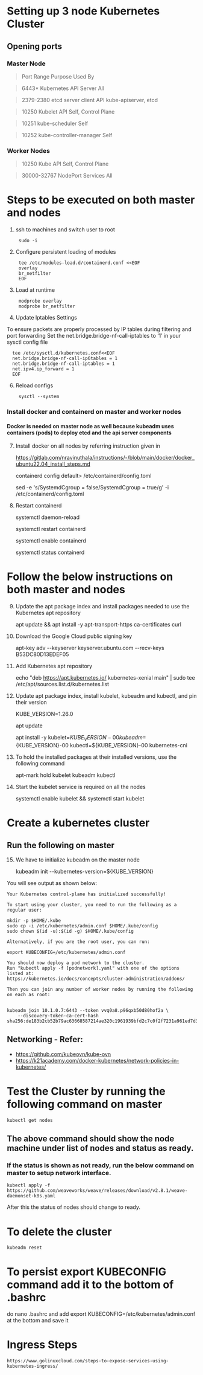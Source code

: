 # Setting up 3 node Kubernetes Cluster

## Opening ports
### Master Node

  > Port Range      Purpose                 Used By

  > 6443*           Kubernetes API Server   All

  > 2379-2380       etcd server client API  kube-apiserver, etcd

  > 10250           Kubelet API             Self, Control Plane

  > 10251           kube-scheduler          Self

  > 10252           kube-controller-manager Self

### Worker Nodes

  > 10250           Kube API                Self, Control Plane

  > 30000-32767     NodePort Services       All

# Steps to be executed on both master and nodes

1. ssh to machines and switch user to root

        sudo -i

2. Configure persistent loading of modules
  
        tee /etc/modules-load.d/containerd.conf <<EOF
        overlay
        br_netfilter
        EOF

3. Load at runtime

        modprobe overlay
        modprobe br_netfilter

5. Update Iptables Settings

To ensure packets are properly processed by IP tables during filtering and port forwarding
Set the net.bridge.bridge-nf-call-iptables to ‘1’ in your sysctl config file

      tee /etc/sysctl.d/kubernetes.conf<<EOF
      net.bridge.bridge-nf-call-ip6tables = 1
      net.bridge.bridge-nf-call-iptables = 1
      net.ipv4.ip_forward = 1
      EOF

6. Reload configs
    
        sysctl --system

### Install docker and containerd on master and worker nodes
#### Docker is needed on master node as well because kubeadm uses containers (pods) to deploy etcd and the api server components

7. Install docker on all nodes by referring instruction given in 

      https://gitlab.com/nravinuthala/instructions/-/blob/main/docker/docker_ubuntu22.04_install_steps.md

      containerd config default> /etc/containerd/config.toml
    
      sed -e 's/SystemdCgroup = false/SystemdCgroup = true/g' -i /etc/containerd/config.toml

8. Restart containerd

      systemctl daemon-reload
    
      systemctl restart containerd
    
      systemctl enable containerd
    
      systemctl status containerd

# Follow the below instructions on both master and nodes

9.  Update the apt package index and install packages needed to use the Kubernetes apt repository

      apt update && apt install -y apt-transport-https ca-certificates curl

10. Download the Google Cloud public signing key 
  
      apt-key adv --keyserver keyserver.ubuntu.com --recv-keys B53DC80D13EDEF05

11. Add Kubernetes apt repository

      echo "deb https://apt.kubernetes.io/ kubernetes-xenial main" | sudo tee /etc/apt/sources.list.d/kubernetes.list

12. Update apt package index, install kubelet, kubeadm and kubectl, and pin their version 
  
      KUBE_VERSION=1.26.0
    
      apt update
    
      apt install -y kubelet=${KUBE_VERSION}-00  kubeadm=${KUBE_VERSION}-00 kubectl=${KUBE_VERSION}-00 kubernetes-cni

13. To hold the installed packages at their installed versions, use the following command

      apt-mark hold kubelet kubeadm kubectl

14. Start the kubelet service is required on all the nodes

      systemctl enable kubelet && systemctl start kubelet

# Create a kubernetes cluster 
## Run the following on master

15. We have to initialize kubeadm on the master node

      kubeadm init --kubernetes-version=${KUBE_VERSION}

You will see output as shown below:

    Your Kubernetes control-plane has initialized successfully!

    To start using your cluster, you need to run the following as a regular user:

    mkdir -p $HOME/.kube
    sudo cp -i /etc/kubernetes/admin.conf $HOME/.kube/config
    sudo chown $(id -u):$(id -g) $HOME/.kube/config

    Alternatively, if you are the root user, you can run:

    export KUBECONFIG=/etc/kubernetes/admin.conf

    You should now deploy a pod network to the cluster.
    Run "kubectl apply -f [podnetwork].yaml" with one of the options listed at:
    https://kubernetes.io/docs/concepts/cluster-administration/addons/

    Then you can join any number of worker nodes by running the following on each as root:


    kubeadm join 10.1.0.7:6443 --token vvq0a8.p96qxb50d80hof2a \
        --discovery-token-ca-cert-hash sha256:de183b2cb52b79ac63668587214ae320c1961939bfd2c7c0f2f7231a961ed7d3 

## Networking - Refer: 
  - https://github.com/kubeovn/kube-ovn
  - https://k21academy.com/docker-kubernetes/network-policies-in-kubernetes/

# Test the Cluster by running the following command on master

    kubectl get nodes

## The above command should show the node machine under list of nodes and status as ready. 
### If the status is shown as not ready, run the below command on master to setup network interface.

    kubectl apply -f https://github.com/weaveworks/weave/releases/download/v2.8.1/weave-daemonset-k8s.yaml

After this the status of nodes should change to ready.


# To delete the cluster

    kubeadm reset

# To persist export KUBECONFIG command add it to the bottom of .bashrc

  do nano .bashrc and add export KUBECONFIG=/etc/kubernetes/admin.conf at the bottom and save it

# Ingress Steps

    https://www.golinuxcloud.com/steps-to-expose-services-using-kubernetes-ingress/
